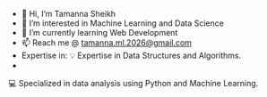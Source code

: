 - 👋 Hi, I’m Tamanna Sheikh
- 👀 I’m interested in Machine Learning and Data Science 
- 🌱 I’m currently learning Web Development
- 📫 Reach me @ tamanna.ml.2026@gmail.com
- Expertise in:
💡 Expertise in Data Structures and Algorithms.
-
💻 Specialized in data analysis using Python and Machine Learning.


<!---
TAMANNA230904/TAMANNA230904 is a ✨ special ✨ repository because its `README.md` (this file) appears on your GitHub profile.
You can click the Preview link to take a look at your changes.
--->
